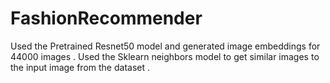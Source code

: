 # FashionRecommender

Used the Pretrained Resnet50 model and generated image embeddings for 44000 images .
Used the Sklearn neighbors model to get similar images to the  input image from the  dataset . 
